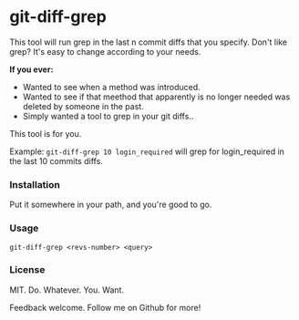 # git-diff-grep

This tool will run grep in the last n commit diffs that you specify.
Don't like grep? It's easy to change according to your needs.

**If you ever:**

* Wanted to see when a method was introduced.
* Wanted to see if that meethod that apparently is no longer needed was
  deleted by someone in the past.
* Simply wanted a tool to grep in your git diffs..

This tool is for you.

Example: `git-diff-grep 10 login_required` will grep for login_required in the last 10 commits diffs.

### Installation

Put it somewhere in your path, and you're good to go.

### Usage

`git-diff-grep <revs-number> <query>`

### License

MIT. Do. Whatever. You. Want.

Feedback welcome. Follow me on Github for more!
